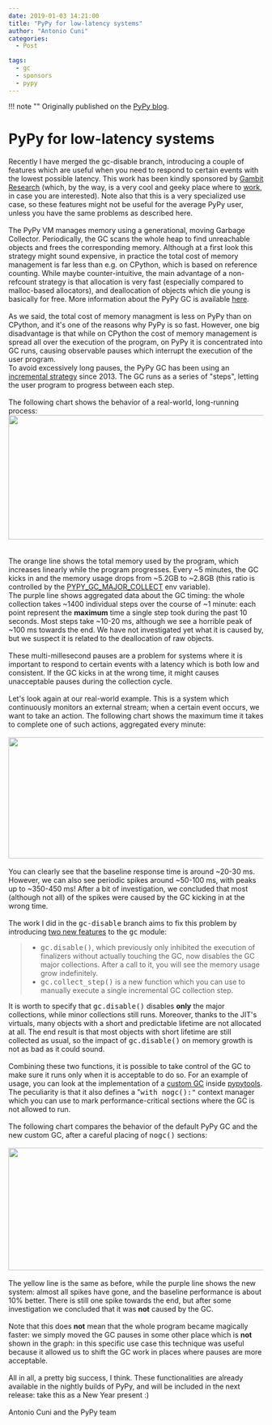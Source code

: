 ```yaml
---
date: 2019-01-03 14:21:00
title: "PyPy for low-latency systems"
author: "Antonio Cuni"
categories:
  - Post

tags:
  - gc
  - sponsors
  - pypy
---
```


!!! note ""
    Originally published on the [PyPy blog](https://pypy.org/posts/2019/01/pypy-for-low-latency-systems-613165393301401965.html).


<html><body><h1 class="title">
PyPy for low-latency systems</h1>
Recently I have merged the gc-disable branch, introducing a couple of features
which are useful when you need to respond to certain events with the lowest
possible latency.  This work has been kindly sponsored by <a class="reference external" href="https://www.gambitresearch.com/">Gambit Research</a>
(which, by the way, is a very cool and geeky place where to <a class="reference external" href="https://www.gambitresearch.com/jobs.html">work</a>, in case you
are interested).  Note also that this is a very specialized use case, so these
features might not be useful for the average PyPy user, unless you have the
same problems as described here.
<br>
<!-- more -->

<br>
The PyPy VM manages memory using a generational, moving Garbage Collector.
Periodically, the GC scans the whole heap to find unreachable objects and
frees the corresponding memory.  Although at a first look this strategy might
sound expensive, in practice the total cost of memory management is far less
than e.g. on CPython, which is based on reference counting.  While maybe
counter-intuitive, the main advantage of a non-refcount strategy is
that allocation is very fast (especially compared to malloc-based allocators),
and deallocation of objects which die young is basically for free. More
information about the PyPy GC is available <a class="reference external" href="https://pypy.readthedocs.io/en/latest/gc_info.html#incminimark">here</a>.<br>
<br>
As we said, the total cost of memory managment is less on PyPy than on
CPython, and it's one of the reasons why PyPy is so fast.  However, one big
disadvantage is that while on CPython the cost of memory management is spread
all over the execution of the program, on PyPy it is concentrated into GC
runs, causing observable pauses which interrupt the execution of the user
program.<br>
To avoid excessively long pauses, the PyPy GC has been using an <a class="reference external" href="/posts/2013/10/incremental-garbage-collector-in-pypy-8956893523842234676.html">incremental
strategy</a> since 2013. The GC runs as a series of "steps", letting the user
program to progress between each step.<br>
<br>
The following chart shows the behavior of a real-world, long-running process:<br>
<div class="separator" style="clear: both; text-align: center;">
<a href="https://3.bp.blogspot.com/-44yKwUVK3BE/XC4X9XL4BII/AAAAAAAABbE/XdTCIoyA-eYxvxIgJhFHaKnzxjhoWStHQCEwYBhgL/s1600/gc-timing.png" style="margin-right: 1em;"><img border="0" height="246" src="https://3.bp.blogspot.com/-44yKwUVK3BE/XC4X9XL4BII/AAAAAAAABbE/XdTCIoyA-eYxvxIgJhFHaKnzxjhoWStHQCEwYBhgL/s640/gc-timing.png" width="640"></a></div>
<br>
<br>
The orange line shows the total memory used by the program, which
increases linearly while the program progresses. Every ~5 minutes, the GC
kicks in and the memory usage drops from ~5.2GB to ~2.8GB (this ratio is controlled
by the <a class="reference external" href="https://pypy.readthedocs.io/en/latest/gc_info.html#environment-variables">PYPY_GC_MAJOR_COLLECT</a> env variable).<br>
The purple line shows aggregated data about the GC timing: the whole
collection takes ~1400 individual steps over the course of ~1 minute: each
point represent the <strong>maximum</strong> time a single step took during the past 10
seconds. Most steps take ~10-20 ms, although we see a horrible peak of ~100 ms
towards the end. We have not investigated yet what it is caused by, but we
suspect it is related to the deallocation of raw objects.<br>
<br>
These multi-millesecond pauses are a problem for systems where it is important
to respond to certain events with a latency which is both low and consistent.
If the GC kicks in at the wrong time, it might causes unacceptable pauses during
the collection cycle.<br>
<br>
Let's look again at our real-world example. This is a system which
continuously monitors an external stream; when a certain event occurs, we want
to take an action. The following chart shows the maximum time it takes to
complete one of such actions, aggregated every minute:<br>
<br>
<div class="separator" style="clear: both; text-align: center;">
<a href="https://4.bp.blogspot.com/-FO9uFHSqZzU/XC4YC8LZUpI/AAAAAAAABa8/B8ZOrEgbVJUHoO65wxvCMVpvciO_d_0TwCLcBGAs/s1600/normal-max.png" style="margin-right: 1em;"><img border="0" height="240" src="https://4.bp.blogspot.com/-FO9uFHSqZzU/XC4YC8LZUpI/AAAAAAAABa8/B8ZOrEgbVJUHoO65wxvCMVpvciO_d_0TwCLcBGAs/s640/normal-max.png" width="640"></a></div>
<br>
You can clearly see that the baseline response time is around ~20-30
ms. However, we can also see periodic spikes around ~50-100 ms, with peaks up
to ~350-450 ms! After a bit of investigation, we concluded that most (although
not all) of the spikes were caused by the GC kicking in at the wrong time.<br>
<br>
The work I did in the <tt class="docutils literal"><span class="pre">gc-disable</span></tt> branch aims to fix this problem by
introducing <a class="reference external" href="https://pypy.readthedocs.io/en/latest/gc_info.html#semi-manual-gc-management">two new features</a> to the <tt class="docutils literal">gc</tt> module:<br>
<blockquote>
<ul class="simple">
<li><tt class="docutils literal">gc.disable()</tt>, which previously only inhibited the execution of
finalizers without actually touching the GC, now disables the GC major
collections. After a call to it, you will see the memory usage grow
indefinitely.</li>
<li><tt class="docutils literal">gc.collect_step()</tt> is a new function which you can use to manually
execute a single incremental GC collection step.</li>
</ul>
</blockquote>
It is worth to specify that <tt class="docutils literal">gc.disable()</tt> disables <strong>only</strong> the major
collections, while minor collections still runs.  Moreover, thanks to the
JIT's virtuals, many objects with a short and predictable lifetime are not
allocated at all. The end result is that most objects with short lifetime are
still collected as usual, so the impact of <tt class="docutils literal">gc.disable()</tt> on memory growth
is not as bad as it could sound.<br>
<br>
Combining these two functions, it is possible to take control of the GC to
make sure it runs only when it is acceptable to do so.  For an example of
usage, you can look at the implementation of a <a class="reference external" href="https://github.com/antocuni/pypytools/blob/master/pypytools/gc/custom.py">custom GC</a> inside <a class="reference external" href="https://pypi.org/project/pypytools/">pypytools</a>.
The peculiarity is that it also defines a "<tt class="docutils literal">with <span class="pre">nogc():"</span></tt> context manager
which you can use to mark performance-critical sections where the GC is not
allowed to run.<br>
<br>
The following chart compares the behavior of the default PyPy GC and the new
custom GC, after a careful placing of <tt class="docutils literal">nogc()</tt> sections:<br>
<br>
<div class="separator" style="clear: both; text-align: center;">
<a href="https://1.bp.blogspot.com/-bGqs0WrOEBk/XC4YJN0uZfI/AAAAAAAABbA/4EXOASvy830IKBoTFtrnmY22Vyd_api-ACLcBGAs/s1600/nogc-max.png" style="margin-right: 1em;"><img border="0" height="242" src="https://1.bp.blogspot.com/-bGqs0WrOEBk/XC4YJN0uZfI/AAAAAAAABbA/4EXOASvy830IKBoTFtrnmY22Vyd_api-ACLcBGAs/s640/nogc-max.png" width="640"></a></div>
<br>
The yellow line is the same as before, while the purple line shows the new
system: almost all spikes have gone, and the baseline performance is about 10%
better. There is still one spike towards the end, but after some investigation
we concluded that it was <strong>not</strong> caused by the GC.<br>
<br>
Note that this does <strong>not</strong> mean that the whole program became magically
faster: we simply moved the GC pauses in some other place which is <strong>not</strong>
shown in the graph: in this specific use case this technique was useful
because it allowed us to shift the GC work in places where pauses are more
acceptable.<br>
<br>
All in all, a pretty big success, I think.  These functionalities are already
available in the nightly builds of PyPy, and will be included in the next
release: take this as a New Year present :)<br>
<br>
Antonio Cuni and the PyPy team</body></html>
